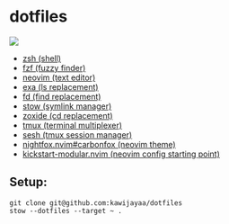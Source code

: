 # dotfiles

![](https://i.imgur.com/lULH0LB.png)

- [zsh (shell)](https://zsh.org)
- [fzf (fuzzy finder)](https://github.com/junegunn/fzf)
- [neovim (text editor)](https://github.com/neovim/neovim)
- [exa (ls replacement)](https://github.com/ogham/exa)
- [fd (find replacement)](https://github.com/sharkdp/fd)
- [stow (symlink manager)](https://www.gnu.org/software/stow/)
- [zoxide (cd replacement)](https://github.com/ajeetdsouza/zoxide)
- [tmux (terminal multiplexer)](https://github.com/tmux/tmux)
- [sesh (tmux session manager)](https://github.com/tmux/tmux)
- [nightfox.nvim#carbonfox (neovim theme)](https://github.com/EdenEast/nightfox.nvim?tab=readme-ov-file#carbonfox) 
- [kickstart-modular.nvim (neovim config starting point)](https://github.com/dam9000/kickstart-modular.nvim)

## Setup:

```
git clone git@github.com:kawijayaa/dotfiles
stow --dotfiles --target ~ .
```
